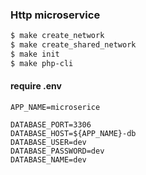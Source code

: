 ### Http microservice
```bash
$ make create_network
$ make create_shared_network
$ make init
$ make php-cli
```

#### require .env
```dotenv
APP_NAME=microserice

DATABASE_PORT=3306
DATABASE_HOST=${APP_NAME}-db
DATABASE_USER=dev
DATABASE_PASSWORD=dev
DATABASE_NAME=dev
```
